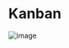 # Kanban

![image](https://github.com/alabhyajindal/kanban/assets/52493077/5886d953-adf4-4fc6-b05e-b4152890bcf8)
